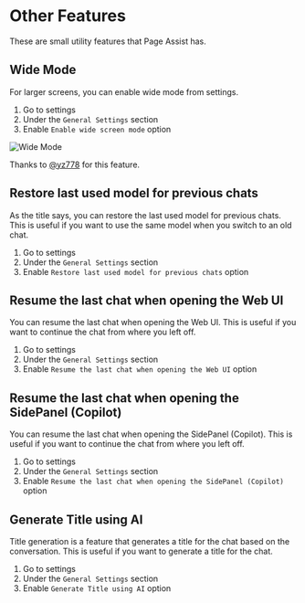 # Other Features

These are small utility features that Page Assist has.

## Wide Mode

For larger screens, you can enable wide mode from settings.

1. Go to settings
2. Under the `General Settings` section
3. Enable `Enable wide screen mode` option

![Wide Mode](https://pub-35424b4473484be483c0afa08c69e7da.r2.dev/Screenshot%202025-02-19%20212707.png)

Thanks to [@yz778](https://github.com/yz778) for this feature. 

## Restore last used model for previous chats

As the title says, you can restore the last used model for previous chats. This is useful if you want to use the same model when you switch to an old chat.

1. Go to settings
2. Under the `General Settings` section
3. Enable `Restore last used model for previous chats` option


## Resume the last chat when opening the Web UI

You can resume the last chat when opening the Web UI. This is useful if you want to continue the chat from where you left off.

1. Go to settings
2. Under the `General Settings` section
3. Enable `Resume the last chat when opening the Web UI` option

## Resume the last chat when opening the SidePanel (Copilot)

You can resume the last chat when opening the SidePanel (Copilot). This is useful if you want to continue the chat from where you left off.

1. Go to settings
2. Under the `General Settings` section
3. Enable `Resume the last chat when opening the SidePanel (Copilot)` option


## Generate Title using AI

Title generation is a feature that generates a title for the chat based on the conversation. This is useful if you want to generate a title for the chat.

1. Go to settings
2. Under the `General Settings` section
3. Enable `Generate Title using AI` option
